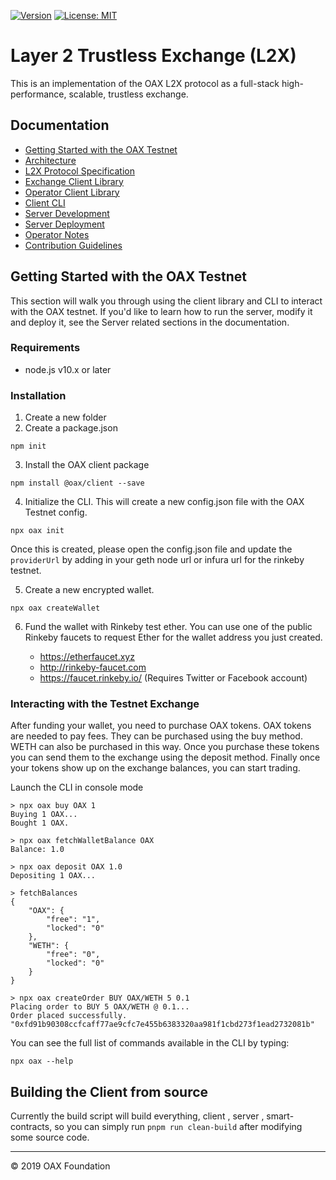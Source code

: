 [![Version](https://img.shields.io/github/package-json/v/OAXFoundation/l2x-trustless-exchange.svg)]()
[![License: MIT](https://img.shields.io/badge/License-MIT-brightgreen.svg)](https://opensource.org/licenses/MIT)


# Layer 2 Trustless Exchange (L2X)

This is an implementation of the OAX L2X protocol as a full-stack high-performance, scalable, trustless exchange.

## Documentation
* [Getting Started with the OAX Testnet](#getting-started-with-the-oax-testnet)
* [Architecture](./docs/Architecture.md)
* [L2X Protocol Specification](./docs/l2x-specification.pdf)
* [Exchange Client Library](./docs/Client_ExchangeClient.md)
* [Operator Client Library](./docs/Client_L2Client.md)
* [Client CLI](./docs/Client_Cli.md)
* [Server Development](./docs/Server_Development.md)
* [Server Deployment](./docs/Server_Deployment.md)
* [Operator Notes](./docs/Operator_Notes.md)
* [Contribution Guidelines](./docs/Contribution.md)

## Getting Started with the OAX Testnet
This section will walk you through using the client library and CLI to interact with the OAX testnet. If you'd like to learn how to run the server, modify it and deploy it, see the Server related sections in the documentation.

### Requirements

- node.js v10.x or later

### Installation

1. Create a new folder
2. Create a package.json
```
npm init
```
3. Install the OAX client package
```
npm install @oax/client --save
```
4. Initialize the CLI. This will create a new config.json file with the OAX Testnet config.
```
npx oax init
```
Once this is created, please open the config.json file and update the `providerUrl` by adding in your geth node url or infura url for the rinkeby testnet. 

5. Create a new encrypted wallet.
```
npx oax createWallet
```
6. Fund the wallet with Rinkeby test ether. You can use one of the public Rinkeby faucets to request Ether for the wallet address you just created.

    - https://etherfaucet.xyz
    - http://rinkeby-faucet.com
    - https://faucet.rinkeby.io/ (Requires Twitter or Facebook account)

### Interacting with the Testnet Exchange

After funding your wallet, you need to purchase OAX tokens. OAX tokens are needed to pay fees. They can be purchased using the buy method. WETH can also be purchased in this way. Once you purchase these tokens you can send them to the exchange using the deposit method. Finally once your tokens show up on the exchange balances, you can start trading. 

Launch the CLI in console mode
```
> npx oax buy OAX 1
Buying 1 OAX...
Bought 1 OAX.

> npx oax fetchWalletBalance OAX
Balance: 1.0

> npx oax deposit OAX 1.0
Depositing 1 OAX...

> fetchBalances
{
    "OAX": {
        "free": "1",
        "locked": "0"
    },
    "WETH": {
        "free": "0",
        "locked": "0"
    }
}

> npx oax createOrder BUY OAX/WETH 5 0.1
Placing order to BUY 5 OAX/WETH @ 0.1...
Order placed successfully.
"0xfd91b90308ccfcaff77ae9cfc7e455b6383320aa981f1cbd273f1ead2732081b"
```

You can see the full list of commands available in the CLI by typing:
```
npx oax --help
```

## Building the Client from source 

Currently the build script will build everything, client , server , smart-contracts, so you can simply run `pnpm run clean-build` after modifying some source code. 


* * *



&copy; 2019 OAX Foundation
